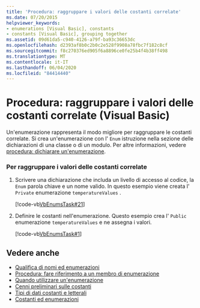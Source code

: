 ```yaml
---
title: 'Procedura: raggruppare i valori delle costanti correlate'
ms.date: 07/20/2015
helpviewer_keywords:
- enumerations [Visual Basic], constants
- constants [Visual Basic], grouping together
ms.assetid: 09d61da5-c940-4126-a79f-ba93c36653dc
ms.openlocfilehash: d2393af8b0c2b0c2e528f9908a78fbc7f182c8cf
ms.sourcegitcommit: f8c270376ed905f6a8896ce0fe25b4f4b38ff498
ms.translationtype: MT
ms.contentlocale: it-IT
ms.lasthandoff: 06/04/2020
ms.locfileid: "84414440"
---
```

# <a name="how-to-group-related-constant-values-together-visual-basic"></a>Procedura: raggruppare i valori delle costanti correlate (Visual Basic)
Un'enumerazione rappresenta il modo migliore per raggruppare le costanti correlate. Si crea un'enumerazione con l' `Enum` istruzione nella sezione delle dichiarazioni di una classe o di un modulo. Per altre informazioni, vedere [procedura: dichiarare un'enumerazione](how-to-declare-enumerations.md).  
  
### <a name="to-group-related-constant-values"></a>Per raggruppare i valori delle costanti correlate  
  
1. Scrivere una dichiarazione che includa un livello di accesso al codice, la `Enum` parola chiave e un nome valido. In questo esempio viene creata l' `Private` enumerazione `temperatureValues` .  
  
     [!code-vb[VbEnumsTask#21](~/samples/snippets/visualbasic/VS_Snippets_VBCSharp/VbEnumsTask/VB/Class2.vb#21)]  
  
2. Definire le costanti nell'enumerazione. Questo esempio crea l' `Public` enumerazione `temperatureValues` e ne assegna i valori.  
  
     [!code-vb[VbEnumsTask#1](~/samples/snippets/visualbasic/VS_Snippets_VBCSharp/VbEnumsTask/VB/Class2.vb#1)]  
  
## <a name="see-also"></a>Vedere anche

- [Qualifica di nomi ed enumerazioni](enumerations-and-name-qualification.md)
- [Procedura: fare riferimento a un membro di enumerazione](how-to-refer-to-an-enumeration-member.md)
- [Quando utilizzare un'enumerazione](when-to-use-an-enumeration.md)
- [Cenni preliminari sulle costanti](constants-overview.md)
- [Tipi di dati costanti e letterali](constant-and-literal-data-types.md)
- [Costanti ed enumerazioni](../../../language-reference/constants-and-enumerations.md)
